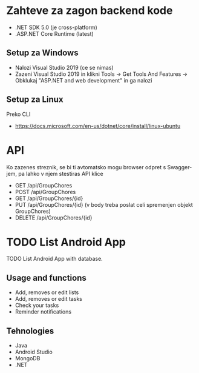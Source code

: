 ﻿# Zahteve za zagon backend kode
* .NET SDK 5.0 (je cross-platform)
* .ASP.NET Core Runtime (latest)

## Setup za Windows
* Nalozi Visual Studio 2019 (ce se nimas)
* Zazeni Visual Studio 2019 in klikni Tools -> Get Tools And Features -> Obklukaj "ASP.NET and web development" in ga nalozi

## Setup za Linux
Preko CLI
* https://docs.microsoft.com/en-us/dotnet/core/install/linux-ubuntu

# API
Ko zazenes streznik, se bi ti avtomatsko mogu browser odpret s Swagger-jem, pa lahko v njem stestiras API klice
* GET /api​/GroupChores
* POST /api​/GroupChores
* GET /api​/GroupChores​/{id}
* PUT /api​/GroupChores​/{id} (v body treba poslat celi spremenjen objekt GroupChores​)
* DELETE /api​/GroupChores​/{id}



# TODO List Android App
TODO List Android App with database.

## Usage and functions
* Add, removes or edit lists
* Add, removes or edit tasks
* Check your tasks
* Reminder notifications

## Tehnologies
* Java
* Android Studio
* MongoDB
* .NET

